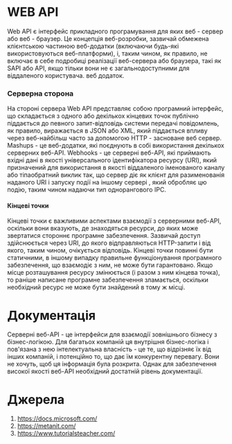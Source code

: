# WEB API
Web API є інтерфейс прикладного програмування для яких веб - сервер або веб - браузер. Це концепція веб-розробки, зазвичай обмежена клієнтською частиною веб-додатки (включаючи будь-які використовуються веб-платформи), і, таким чином, як правило, не включає в себе подробиці реалізації веб-сервера або браузера, такі як SAPI або API, якщо тільки вони не є загальнодоступними для віддаленого користувача. веб додаток.

### Серверна сторона

На стороні сервера Web API представляє собою програмний інтерфейс, що складається з одного або декількох кінцевих точок публічно піддається до певного запит-відповідь системи передачі повідомлень, як правило, виражається в JSON або XML, який піддається впливу через веб-найбільш часто за допомогою HTTP - засноване веб сервер. Mashups - це веб-додатки, які поєднують в собі використання декількох серверних веб-API. Webhooks - це серверні веб-API, які приймають вхідні дані в якості універсального ідентифікатора ресурсу (URI), який призначений для використання в якості віддаленого іменованого каналу або тіпаобратний виклик так, що сервер діє як клієнт для разименованія наданого URI і запуску події на іншому сервері , який обробляє цю подію, таким чином надаючи тип однорангового IPC.

#### Кінцеві точки

Кінцеві точки є важливими аспектами взаємодії з серверними веб-API, оскільки вони вказують, де знаходяться ресурси, до яких може звертатися стороннє програмне забезпечення. Зазвичай доступ здійснюється через URI, до якого відправляються HTTP-запити і від якого, таким чином, очікується відповідь.
Кінцеві точки повинні бути статичними, в іншому випадку правильне функціонування програмного забезпечення, що взаємодіє з ним, не може бути гарантовано. Якщо місце розташування ресурсу змінюється (і разом з ним кінцева точка), то раніше написане програмне забезпечення зламається, оскільки необхідний ресурс не може бути знайдений в тому ж місці.


# Документація
Серверні веб-API - це інтерфейси для взаємодії зовнішнього бізнесу з бізнес-логікою. Для багатьох компаній ця внутрішня бізнес-логіка і пов'язана з нею інтелектуальна власність - це те, що відрізняє їх від інших компаній, і потенційно то, що дає їм конкурентну перевагу. Вони не хочуть, щоб ця інформація була розкрита. Однак для забезпечення високої якості веб-API необхідний достатній рівень документації.

# Джерела
 1. https://docs.microsoft.com/
 2. https://metanit.com/
 3. https://www.tutorialsteacher.com/
